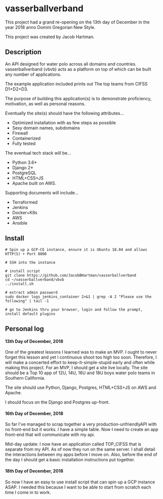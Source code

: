 # vasserballverband

This project had a grand re-opening on the 13th day of December in the year 2018 anno Domini Gregorian New Style.

This project was created by Jacob Hartman.

## Description 

An API designed for water polo across all domains and countries. vasserballverband (vbvb) acts as a platform on top of which can be built any number of applications.

The example application included prints out The top teams from CIFSS D1+D2+D3.

The purpose of building this application(s) is to demonstrate proficiency, motivation, as well as personal reasons.

Eventually the site(s) should have the following attributes...
* Optimized installation with as few steps as possible
* Sexy domain names, subdomains
* Firewall
* Containerized
* Fully tested

The eventual tech stack will be...
* Python 3.6*
* Django 2*
* PostgreSQL
* HTML+CSS+JS
* Apache
built on AWS.

Supporting documents will include...
* Terraformed
* Jenkins
* Docker+K8s
* AWS
* Ansible

## Install
```
# Spin up a GCP-CE instance, ensure it is Ubuntu 18.04 and allows HTTP(S) + Port 8000

# SSH into the instance

# install script
git clone https://github.com/JacobBHartman/vasserballverband
cd ~/vasserballverband/vbvb
../install.sh

# extract admin password
sudo docker logs jenkins_container 2>&1 | grep -A 2 "Please use the following" | tail -1

# go to Jenkins thru your browser, login and follow the prompt, install default plugins
```


## Personal log
#### 13th Day of December, 2018
One of the greatest lessons I learned was to make an MVP. I ought to never forget this lesson and yet I continuous shoot too high too soon. Therefore, I will make a concerted effort to keep-it-simple-stupid early and often while making this project. For an MVP, I should get a site live locally. The site should be a Top 10 app of 12U, 14U, 16U and 18U boys water polo teams in Southern California.

The site should use Python, Django, Postgres, HTML+CSS+JS on AWS and Apache.

I should focus on the Django and Postgres up-front.

#### 16th Day of December, 2018
So far I've managed to scrap together a very production-unfriendlyAPI with no front-end but it works. I have a simple table. Now I need to create an app front-end that will communicate with my api.

Mid-day update: I now have an application called TOP_CIFSS that is separate from my API. As of now they run on the same server. I shall detail the interactions between my apps before I move on. Also, before the end of the day I should get a basic installation instructions put together.

#### 18th Day of December, 2018
So now I have an easy to use install script that can spin up a GCP instance ASAP. I needed this because I want to be able to start from scratch each time I come in to work.

